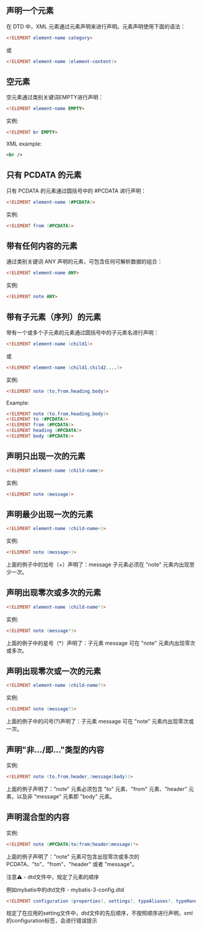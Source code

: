 ## 声明一个元素

在 DTD 中，XML 元素通过元素声明来进行声明。元素声明使用下面的语法：

```dtd
<!ELEMENT element-name category>
```

或

```dtd
<!ELEMENT element-name (element-content)>
```





## 空元素

空元素通过类别关键词EMPTY进行声明：

```dtd
<!ELEMENT element-name EMPTY>
```

实例:

```dtd
<!ELEMENT br EMPTY>
```

XML example:

```xml
<br />
```





## 只有 PCDATA 的元素

只有 PCDATA 的元素通过圆括号中的 #PCDATA 进行声明：

```dtd
<!ELEMENT element-name (#PCDATA)>
```

实例:

```dtd
<!ELEMENT from (#PCDATA)>
```





## 带有任何内容的元素

通过类别关键词 ANY 声明的元素，可包含任何可解析数据的组合：

```dtd
<!ELEMENT element-name ANY>
```

实例:

```dtd
<!ELEMENT note ANY>
```





## 带有子元素（序列）的元素

带有一个或多个子元素的元素通过圆括号中的子元素名进行声明：

```dtd
<!ELEMENT element-name (child1)>
```

或

```dtd
<!ELEMENT element-name (child1,child2,...)>
```

实例:

```dtd
<!ELEMENT note (to,from,heading,body)>
```



Example:

```dtd
<!ELEMENT note (to,from,heading,body)>
<!ELEMENT to (#PCDATA)>
<!ELEMENT from (#PCDATA)>
<!ELEMENT heading (#PCDATA)>
<!ELEMENT body (#PCDATA)>
```





## 声明只出现一次的元素

```dtd
<!ELEMENT element-name (child-name)>
```

实例:

```dtd
<!ELEMENT note (message)>
```





## 声明最少出现一次的元素

```dtd
<!ELEMENT element-name (child-name+)>
```

实例:

```dtd
<!ELEMENT note (message+)>
```

上面的例子中的加号（+）声明了：message 子元素必须在 "note" 元素内出现至少一次。





## 声明出现零次或多次的元素

```dtd
<!ELEMENT element-name (child-name*)>
```

实例:

```dtd
<!ELEMENT note (message*)>
```

上面的例子中的星号（*）声明了：子元素 message 可在 "note" 元素内出现零次或多次。





## 声明出现零次或一次的元素

```dtd
<!ELEMENT element-name (child-name?)>
```

实例:

```dtd
<!ELEMENT note (message?)>
```

上面的例子中的问号(?)声明了：子元素 message 可在 "note" 元素内出现零次或一次。





## 声明"非.../即..."类型的内容

实例:

```dtd
<!ELEMENT note (to,from,header,(message|body))>
```

上面的例子声明了："note" 元素必须包含 "to" 元素、"from" 元素、"header" 元素，以及非 "message" 元素即 "body" 元素。





## 声明混合型的内容

实例:

```dtd
<!ELEMENT note (#PCDATA|to|from|header|message)*>
```

上面的例子声明了："note" 元素可包含出现零次或多次的 PCDATA、"to"、"from"、"header" 或者 "message"。





注意⚠️ - dtd文件中，规定了元素的顺序

例如mybatis中的dtd文件 - mybatis-3-config.dtd

```dtd
<!ELEMENT configuration (properties?, settings?, typeAliases?, typeHandlers?, objectFactory?, objectWrapperFactory?, reflectorFactory?, plugins?, environments?, databaseIdProvider?, mappers?)>
```

规定了在应用的setting文件中，dtd文件的先后顺序，不按照顺序进行声明，xml的configuration标签，会进行错误提示

